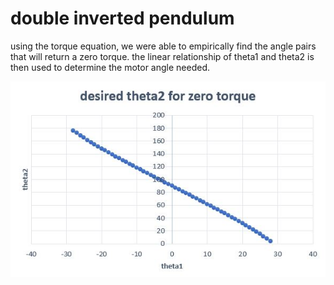 # double inverted pendulum

using the torque equation, we were able to empirically find the angle pairs that will return a zero torque. the linear relationship of theta1 and theta2 is then used to determine the motor angle needed.

![](theta2.JPG)
